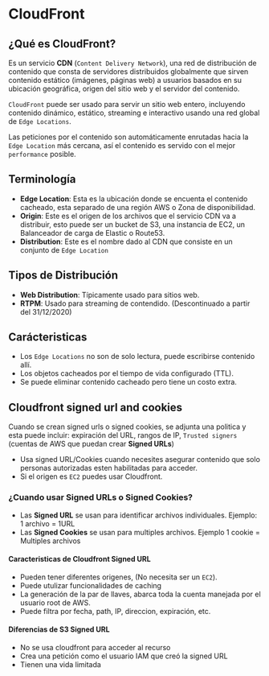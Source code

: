 # CloudFront

## ¿Qué es CloudFront?

Es un servicio **CDN** (`Content Delivery Network`), una red de distribución de contenido que consta de servidores distribuidos globalmente que sirven contenido estático (imágenes, páginas web) a usuarios basados en su ubicación geográfica, origen del sitio web y el servidor del contenido.

`CloudFront` puede ser usado para servir un sitio web entero, incluyendo contenido dinámico, estático, streaming e interactivo usando una red global de `Edge Locations`.

Las peticiones por el contenido son automáticamente enrutadas hacia la `Edge Location` más cercana, así el contenido es servido con el mejor `performance` posible.

## Terminología

- **Edge Location**: Esta es la ubicación donde se encuenta el contenido cacheado, esta separado de una región AWS o Zona de disponibilidad.
- **Origin**: Este es el origen de los archivos que el servicio CDN va a distribuir, esto puede ser un bucket de S3, una instancia de EC2, un Balanceador de carga de Elastic o Route53.
- **Distribution**: Este es el nombre dado al CDN que consiste en un conjunto de `Edge Location`

## Tipos de Distribución

- **Web Distribution**: Típicamente usado para sitios web.
- **RTPM**: Usado para streaming de contendido. (Descontinuado a partir del 31/12/2020)

## Carácteristicas

- Los `Edge Locations` no son de solo lectura, puede escribirse contenido allí.
- Los objetos cacheados por el tiempo de vida configurado (TTL).
- Se puede eliminar contenido cacheado pero tiene un costo extra.

## Cloudfront signed url and cookies

Cuando se crean signed urls o signed cookies, se adjunta una politica y esta puede incluir: expiración del URL, rangos de IP, `Trusted signers` (cuentas de AWS que puedan crear **Signed URLs**)

- Usa signed URL/Cookies cuando necesites asegurar contenido que solo personas autorizadas esten habilitadas para acceder.
- Si el origen es `EC2` puedes usar Cloudfront.

### ¿Cuando usar **Signed URLs** o **Signed Cookies**?

- Las **Signed URL** se usan para identificar archivos individuales. Ejemplo: 1 archivo = 1URL
- Las **Signed Cookies** se usan para multiples archivos. Ejemplo 1 cookie = Multiples archivos

#### Caracteristicas de Cloudfront Signed URL

- Pueden tener diferentes origenes, (No necesita ser un `EC2`).
- Puede utulizar funcionalidades de caching
- La generación de la par de llaves, abarca toda la cuenta manejada por el usuario root de AWS.
- Puede filtra por fecha, path, IP, direccion, expiración, etc.

#### Diferencias de S3 Signed URL

- No se usa cloudfront para acceder al recurso
- Crea una petición como el usuario IAM que creó la signed URL
- Tienen una vida limitada
